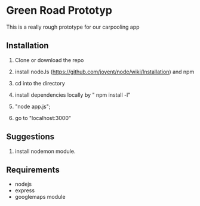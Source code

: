 Green Road Prototyp
================
This is a really rough prototype for our carpooling app



Installation
------------
1.  Clone or download the repo

2.  install nodeJs (https://github.com/joyent/node/wiki/Installation) and npm

3.  cd into the directory

4.  install dependencies locally by " npm install -l"

5.  "node app.js";

6.  go to "localhost:3000"


Suggestions
------------
1.  install nodemon module.

Requirements
------------
*  nodejs
*  express
*  googlemaps module 